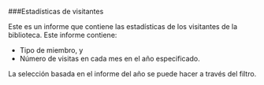 ###Estadísticas de visitantes

Este es un informe que contiene las estadísticas de los visitantes de la biblioteca. Este informe contiene:
- Tipo de miembro, y
- Número de visitas en cada mes en el año especificado.

La selección basada en el informe del año se puede hacer a través del filtro.